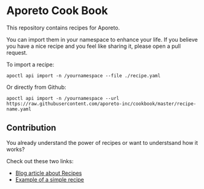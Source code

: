 # Aporeto Cook Book

This repository contains recipes for Aporeto.

You can import them in your namespace to enhance your life.
If you believe you have a nice recipe and you feel like sharing it,
please open a pull request.

To import a recipe:

```shell
apoctl api import -n /yournamespace --file ./recipe.yaml
```

Or directly from Github:

```shell
apoctl api import -n /yournamespace --url https://raw.githubusercontent.com/aporeto-inc/cookbook/master/recipe-name.yaml
```

## Contribution

You already understand the power of recipes or want to understsand how it works?

Check out these two links:

* [Blog article about Recipes](https://devblog.aporeto.us/post/recipes/)
* [Example of a simple recipe](https://github.com/aporeto-inc/cookbook/blob/master/TEMPLATE.yaml)
